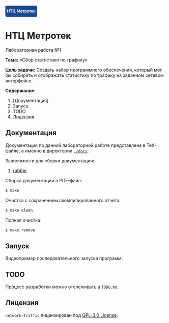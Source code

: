 ![logo](./assets/logo.png)

# НТЦ Метротек

Лабораторная работа №1

__Тема:__ «Сбор статистики по трафику»

__Цель задачи:__ Создать набор программного обеспечения, который мог бы собирать и отображать статистику по трафику на заданном сетевом интерфейсе.

__Содержание:__
1. [Документация]
1. Запуск
1. TODO
1. Лицензия

## Документация

Документация по данной лабораторной работе представлена в TeX-файле, а именно в директории [`./docs`](./docs).

Зависимости для сборки документации:
1. [rubber](https://github.com/petrhosek/rubber)

Сборка документации в PDF-файл:

```bash
$ make
```

Очистка с сохранением скомпилированного отчёта:

```bash
$ make clean
```

Полная очистка:

```bash
$ make remove
```

## Запуск

Видеопример последовательного запуска программ:

## TODO

Процесс разработки можно отслеживать в [`TODO.md`](./TODO.md).

## Лицензия

`network-traffic` лицензирован под [GPL-3.0 License](./LICENSE).
